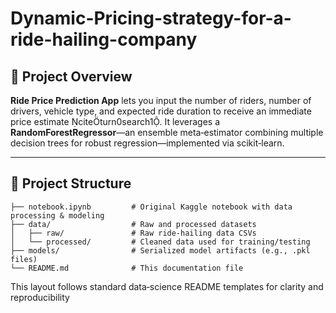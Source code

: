 # Dynamic-Pricing-strategy-for-a-ride-hailing-company
## 🚀 Project Overview  
**Ride Price Prediction App** lets you input the number of riders, number of drivers, vehicle type, and expected ride duration to receive an immediate price estimate citeturn0search1. It leverages a **RandomForestRegressor**—an ensemble meta‑estimator combining multiple decision trees for robust regression—implemented via scikit‑learn.

---

## 📂 Project Structure  
```
├── notebook.ipynb         # Original Kaggle notebook with data processing & modeling
├── data/                  # Raw and processed datasets
│   ├── raw/               # Raw ride-hailing data CSVs
│   └── processed/         # Cleaned data used for training/testing
├── models/                # Serialized model artifacts (e.g., .pkl files)
└── README.md              # This documentation file
```  
This layout follows standard data‑science README templates for clarity and reproducibility
